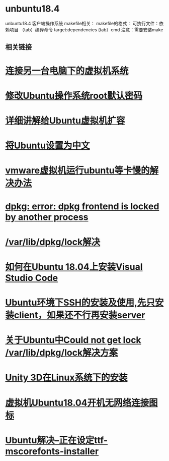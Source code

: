 # unbuntu18.4
unbuntu18.4 客户端操作系统
makefile相关：
makefile的格式：
可执行文件：依赖项目
（tab）编译命令
target:dependencies
  (tab）cmd
  注意：需要安装make

## 相关链接
# <a href="https://blog.csdn.net/JENREY/article/details/101363775">连接另一台电脑下的虚拟机系统</a>
# <a href="https://cloud.tencent.com/developer/article/1434564">修改Ubuntu操作系统root默认密码</a>
# <a href="https://blog.csdn.net/kudou1994/article/details/80913059">详细讲解给Ubuntu虚拟机扩容</a>
# <a href="https://blog.csdn.net/fx_yzjy101/article/details/80238014">将Ubuntu设置为中文</a>
# <a href="https://blog.csdn.net/jiangshuanshuan/article/details/95718528?utm_medium=distribute.pc_relevant_bbs_down.none-task-blog-baidujs-1.nonecase&depth_1-utm_source=distribute.pc_relevant_bbs_down.none-task-blog-baidujs-1.nonecase">vmware虚拟机运行ubuntu等卡慢的解决办法</a>
# <a href="https://blog.csdn.net/weixin_43946583/article/details/89382293">dpkg: error: dpkg frontend is locked by another process</a>
# <a href="https://www.jianshu.com/p/6e4f16cf6398">/var/lib/dpkg/lock解决</a>
# <a href="https://www.myfreax.com/how-to-install-visual-studio-code-on-ubuntu-18-04/">如何在Ubuntu 18.04上安装Visual Studio Code</a> 
# <a href="https://blog.csdn.net/netwalk/article/details/12952051">Ubuntu环境下SSH的安装及使用,先只安装client，如果还不行再安装server</a>
# <a href="https://blog.csdn.net/u011596455/article/details/60322568">关于Ubuntu中Could not get lock /var/lib/dpkg/lock解决方案</a>
# <a href="https://blog.csdn.net/weixin_43248785/article/details/103769577">Unity 3D在Linux系统下的安装</a>
# <a href="https://blog.csdn.net/chander1/article/details/111224508">虚拟机Ubuntu18.04开机无网络连接图标</a>
# <a href="https://blog.csdn.net/weixin_44273564/article/details/103579291">Ubuntu解决–正在设定ttf-mscorefonts-installer</a>
